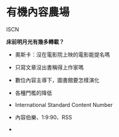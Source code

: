 # 有機內容農場



ISCN

**床前明月光有幾多轉載？**

* 奧斯卡：沒在電影院上映的電影能提名嗎
* 只寫文章沒出書稱得上作家嗎
* 數位內容主導下，圖書館要怎樣演化
* 各種門檻的降低
* International Standard Content Number



* 內容伯樂、1:9:90、RSS
* 
